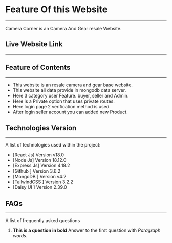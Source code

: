 # Feature Of this Website
***
Camera Corner is an Camera And Gear resale Website.  

## Live Website Link
***



## Feature of Contents
***
* This website is an resale camera and gear base website.
* This website all data provide in mongodb data server.
* Here 3 category user Feature. buyer, seller and Admin.
* Here is a Private option that uses private routes.
* Here login page 2 verification method is used.
* After login seller account you can added new Product.

## Technologies Version
***
A list of technologies used within the project:
* [React Js] Version v18.0
* [Node Js] Version 18.12.0 
* [Express Js] Version 4.18.2
* [Github ] Version 3.6.2
* [MongoDB ] Version v4.2
* [TailwindCSS ] Version 3.2.2
* [Daisy UI ] Version 2.39.0

## FAQs
***
A list of frequently asked questions
1. **This is a question in bold**
Answer to the first question with _Paragraph words_. 
